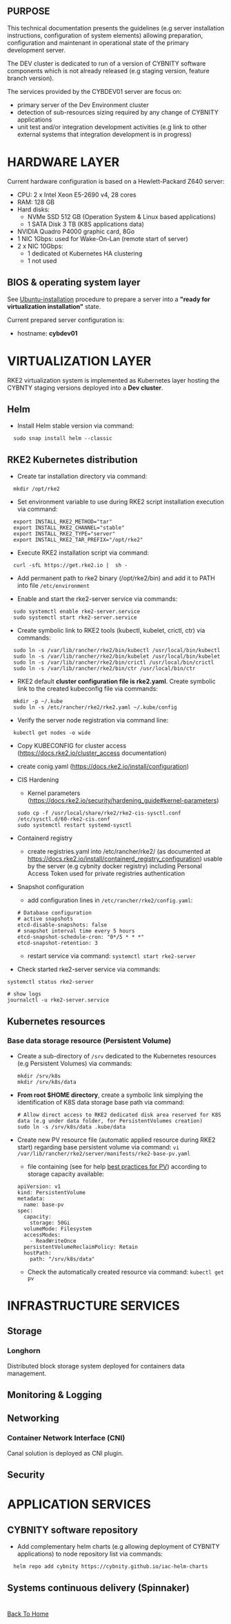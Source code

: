 ## PURPOSE
This technical documentation presents the guidelines (e.g server installation instructions, configuration of system elements) allowing preparation, configuration and maintenant in operational state of the primary development server.

The DEV cluster is dedicated to run of a version of CYBNITY software components which is not already released (e.g staging version, feature branch version).

The services provided by the CYBDEV01 server are focus on:
- primary server of the Dev Environment cluster
- detection of sub-resources sizing required by any change of CYBNITY applications
- unit test and/or integration development activities (e.g link to other external systems that integration development is in progress)

# HARDWARE LAYER
Current hardware configuration is based on a Hewlett-Packard Z640 server:
- CPU: 2 x Intel Xeon E5-2690 v4, 28 cores
- RAM: 128 GB
- Hard disks:
  - NVMe SSD 512 GB (Operation System & Linux based applications)
  - 1 SATA Disk 3 TB (K8S applications data)
- NVIDIA Quadro P4000 graphic card, 8Go
- 1 NIC 1Gbps: used for Wake-On-Lan (remote start of server)
- 2 x NIC 10Gbps:
  - 1 dedicated ot Kubernetes HA clustering
  - 1 not used

## BIOS & operating system layer
See [Ubuntu-installation](CYDEL01-ubuntu-installation.md) procedure to prepare a server into a __"ready for virtualization installation"__ state.

Current prepared server configuration is:
- hostname: __cybdev01__

# VIRTUALIZATION LAYER
RKE2 virtualization system is implemented as Kubernetes layer hosting the CYBNTY staging versions deployed into a __Dev cluster__.

## Helm
- Install Helm stable version via command:
```
  sudo snap install helm --classic
```

## RKE2 Kubernetes distribution
- Create tar installation directory via command:
```
  mkdir /opt/rke2
```

- Set environment variable to use during RKE2 script installation execution via command:
```
  export INSTALL_RKE2_METHOD="tar"
  export INSTALL_RKE2_CHANNEL="stable"
  export INSTALL_RKE2_TYPE="server"
  export INSTALL_RKE2_TAR_PREFIX="/opt/rke2"
```

- Execute RKE2 installation script via command:
```
  curl -sfL https://get.rke2.io |  sh -
```

- Add permanent path to rke2 binary (/opt/rke2/bin) and add it to PATH into file `/etc/environment`

- Enable and start the rke2-server service via commands:
```
  sudo systemctl enable rke2-server.service
  sudo systemctl start rke2-server.service
```

- Create symbolic link to RKE2 tools (kubectl, kubelet, crictl, ctr) via commands:
```
  sudo ln -s /var/lib/rancher/rke2/bin/kubectl /usr/local/bin/kubectl
  sudo ln -s /var/lib/rancher/rke2/bin/kubelet /usr/local/bin/kubelet
  sudo ln -s /var/lib/rancher/rke2/bin/crictl /usr/local/bin/crictl
  sudo ln -s /var/lib/rancher/rke2/bin/ctr /usr/local/bin/ctr
```

- RKE2 default __cluster configuration file is rke2.yaml__. Create symbolic link to the created kubeconfig file via commands:
```
  mkdir -p ~/.kube
  sudo ln -s /etc/rancher/rke2/rke2.yaml ~/.kube/config
```

- Verify the server node registration via command line:
```
  kubectl get nodes -o wide
```

- Copy KUBECONFIG for cluster access (https://docs.rke2.io/cluster_access documentation)

- create conig.yaml (https://docs.rke2.io/install/configuration)

- CIS Hardening
  - Kernel parameters (https://docs.rke2.io/security/hardening_guide#kernel-parameters)
  ```
  sudo cp -f /usr/local/share/rke2/rke2-cis-sysctl.conf /etc/sysctl.d/60-rke2-cis.conf
  sudo systemctl restart systemd-sysctl
  ```

- Containerd registry
  - create registries.yaml into /etc/rancher/rke2/ (as documented at https://docs.rke2.io/install/containerd_registry_configuration) usable by the server (e.g cybnity docker registry) including Personal Access Token used for private registries authentication

- Snapshot configuration
  - add configuration lines in `/etc/rancher/rke2/config.yaml`:
  ```
  # Database configuration
  # active snapshots
  etcd-disable-snapshots: false
  # snapshot interval time every 5 hours
  etcd-snapshot-schedule-cron: "0*/5 * * *"
  etcd-snapshot-retention: 3
  ```

  - restart service via command:
  `systemctl start rke2-server`

- Check started rke2-server service via commands:
```
systemctl status rke2-server

# show logs
journalctl -u rke2-server.service
```

## Kubernetes resources

### Base data storage resource (Persistent Volume)
- Create a sub-directory of `/srv` dedicated to the Kubernetes resources (e.g Persistent Volumes) via commands:
  ```
  mkdir /srv/k8s
  mkdir /srv/k8s/data
  ```

- __From root $HOME directory__, create a symbolic link simplying the identification of K8S data storage base path via command:
  ```
  # Allow direct access to RKE2 dedicated disk area reserved for K8S data (e.g under data folder, for PersistentVolumes creation)
  sudo ln -s /srv/k8s/data .kube/data
  ```

- Create new PV resource file (automatic applied resource during RKE2 start) regarding base persistent volume via command:
  `vi /var/lib/rancher/rke2/server/manifests/rke2-base-pv.yaml`

  - file containing (see for help [best practices for PV](https://www.loft.sh/blog/kubernetes-persistent-volumes-examples-and-best-practices)) according to storage capacity available:
  ```
  apiVersion: v1
  kind: PersistentVolume
  metadata:
    name: base-pv
  spec:
    capacity:
      storage: 50Gi
    volumeMode: Filesystem
    accessModes:
      - ReadWriteOnce
    persistentVolumeReclaimPolicy: Retain
    hostPath:
      path: "/srv/k8s/data"
  ```

  - Check the automatically created resource via command: `kubectl get pv`

# INFRASTRUCTURE SERVICES

## Storage
### Longhorn
Distributed block storage system deployed for containers data management.

## Monitoring & Logging

## Networking
### Container Network Interface (CNI)
Canal solution is deployed as CNI plugin.

## Security

# APPLICATION SERVICES

## CYBNITY software repository
- Add complementary helm charts (e.g allowing deployment of CYBNITY applications) to node repository list via commands:
```
  helm repo add cybnity https://cybnity.github.io/iac-helm-charts
```

## Systems continuous delivery (Spinnaker)


#
[Back To Home](CYDEL01.md)
